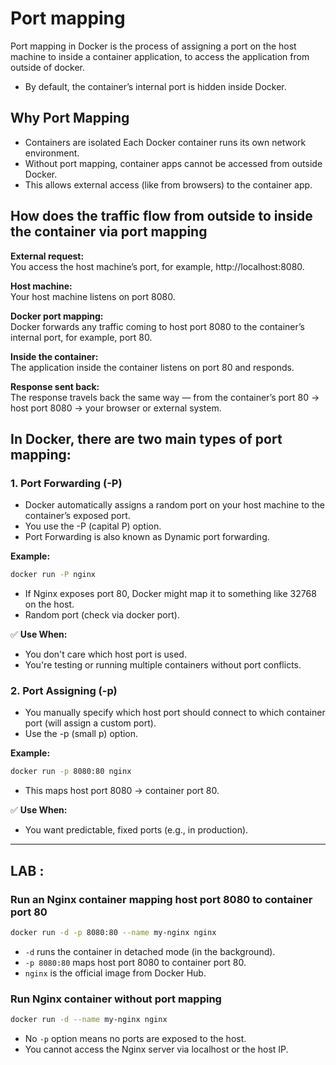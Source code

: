 # Port mapping

Port mapping in Docker is the process of assigning a port on the host machine to inside a container application, to access the application from outside of docker.

- By default, the container’s internal port is hidden inside Docker.

## Why Port Mapping

- Containers are isolated Each Docker container runs its own network environment.  
- Without port mapping, container apps cannot be accessed from outside Docker.  
- This allows external access (like from browsers) to the container app.

## How does the traffic flow from outside to inside the container via port mapping

**External request:**  
You access the host machine’s port, for example, http://localhost:8080.

**Host machine:**  
Your host machine listens on port 8080.

**Docker port mapping:**  
Docker forwards any traffic coming to host port 8080 to the container’s internal port, for example, port 80.

**Inside the container:**  
The application inside the container listens on port 80 and responds.

**Response sent back:**  
The response travels back the same way — from the container’s port 80 → host port 8080 → your browser or external system.

## In Docker, there are two main types of port mapping:

### 1. Port Forwarding (-P)  
- Docker automatically assigns a random port on your host machine to the container’s exposed port.  
- You use the -P (capital P) option.  
- Port Forwarding is also known as Dynamic port forwarding.

**Example:**  
```bash
docker run -P nginx
````

* If Nginx exposes port 80, Docker might map it to something like 32768 on the host.
* Random port (check via docker port).

✅ **Use When:**

* You don't care which host port is used.
* You're testing or running multiple containers without port conflicts.

### 2. Port Assigning (-p)

* You manually specify which host port should connect to which container port (will assign a custom port).
* Use the -p (small p) option.

**Example:**

```bash
docker run -p 8080:80 nginx
```

* This maps host port 8080 → container port 80.

✅ **Use When:**

* You want predictable, fixed ports (e.g., in production).

---

## LAB :

### Run an Nginx container mapping host port 8080 to container port 80

```bash
docker run -d -p 8080:80 --name my-nginx nginx
```

* `-d` runs the container in detached mode (in the background).
* `-p 8080:80` maps host port 8080 to container port 80.
* `nginx` is the official image from Docker Hub.

### Run Nginx container without port mapping

```bash
docker run -d --name my-nginx nginx
```

* No `-p` option means no ports are exposed to the host.
* You cannot access the Nginx server via localhost or the host IP.

